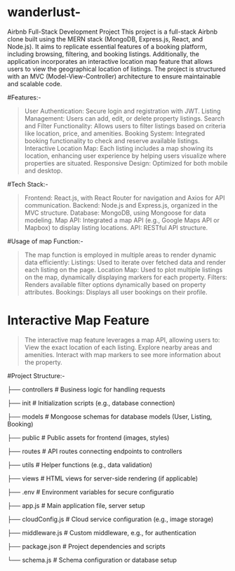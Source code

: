# wanderlust-
Airbnb Full-Stack Development Project
This project is a full-stack Airbnb clone built using the MERN stack (MongoDB, Express.js, React, and Node.js). It aims to replicate essential features of a booking platform, including browsing, filtering, and booking listings. Additionally, the application incorporates an interactive location map feature that allows users to view the geographical location of listings. The project is structured with an MVC (Model-View-Controller) architecture to ensure maintainable and scalable code.

#Features:-
> User Authentication: Secure login and registration with JWT.
> Listing Management: Users can add, edit, or delete property listings.
> Search and Filter Functionality: Allows users to filter listings based on criteria like location, price, and amenities.
> Booking System: Integrated booking functionality to check and reserve available listings.
> Interactive Location Map: Each listing includes a map showing its location, enhancing user experience by helping users visualize where properties are situated.
> Responsive Design: Optimized for both mobile and desktop.

#Tech Stack:-
> Frontend: React.js, with React Router for navigation and Axios for API communication.
> Backend: Node.js and Express.js, organized in the MVC structure.
> Database: MongoDB, using Mongoose for data modeling.
> Map API: Integrated a map API (e.g., Google Maps API or Mapbox) to display listing locations.
> API: RESTful API structure.

#Usage of map Function:-
> The map function is employed in multiple areas to render dynamic data efficiently:
> Listings: Used to iterate over fetched data and render each listing on the page.
> Location Map: Used to plot multiple listings on the map, dynamically displaying markers for each property.
> Filters: Renders available filter options dynamically based on property attributes.
> Bookings: Displays all user bookings on their profile.
> 
# Interactive Map Feature
> The interactive map feature leverages a map API, allowing users to:
> View the exact location of each listing.
> Explore nearby areas and amenities.
> Interact with map markers to see more information about the property.

#Project Structure:-

├── controllers       # Business logic for handling requests

├── init              # Initialization scripts (e.g., database connection)

├── models            # Mongoose schemas for database models (User, Listing, Booking)

├── public            # Public assets for frontend (images, styles)

├── routes            # API routes connecting endpoints to controllers

├── utils             # Helper functions (e.g., data validation)

├── views             # HTML views for server-side rendering (if applicable)

├── .env              # Environment variables for secure configuratio

├── app.js            # Main application file, server setup

├── cloudConfig.js    # Cloud service configuration (e.g., image storage)

├── middleware.js     # Custom middleware, e.g., for authentication

├── package.json      # Project dependencies and scripts

└── schema.js         # Schema configuration or database setup
